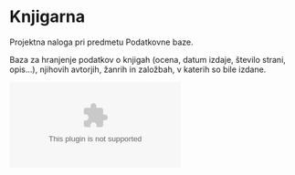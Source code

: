 # Knjigarna

Projektna naloga pri predmetu Podatkovne baze.

Baza za hranjenje podatkov o knjigah (ocena, datum izdaje, število strani, opis...), njihovih avtorjih, žanrih in založbah, v katerih so bile izdane.

![ER diagram](diagram.docx)
